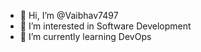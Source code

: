 - 👋 Hi, I’m @Vaibhav7497
- 👀 I’m interested in Software Development
- 🌱 I’m currently learning DevOps

<!---
Vaibhav7497/Vaibhav7497 is a ✨ special ✨ repository because its `README.md` (this file) appears on your GitHub profile.
You can click the Preview link to take a look at your changes.
--->
